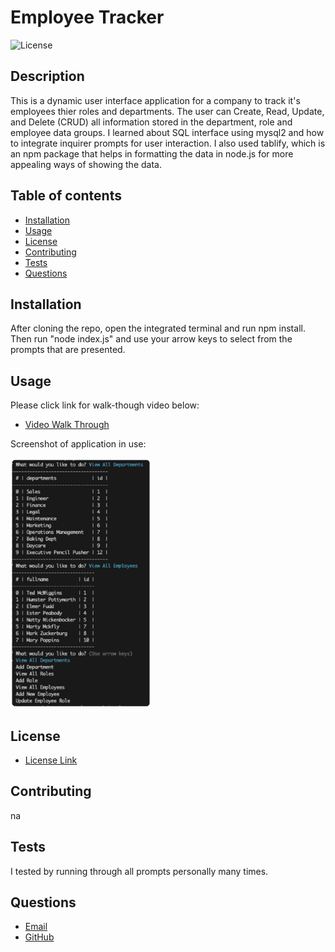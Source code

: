 # Employee Tracker
![License](https://img.shields.io/badge/License-MIT-yellow.svg)   
## Description
   This is a dynamic user interface application for a company to track it's employees thier roles and departments. The user can Create, Read, Update, and Delete (CRUD) all information stored in the department, role and employee data groups. I learned about SQL interface using mysql2 and how to integrate inquirer prompts for user interaction. I also used tablify, which is an npm package that helps in formatting the data in node.js for more appealing ways of showing the data.


## Table of contents
  * [Installation](#installation)
  * [Usage](#usage)
  * [License](#license)
  * [Contributing](#contributing)
  * [Tests](#tests)
  * [Questions](#questions)
    
## Installation
  After cloning the repo, open the integrated terminal and run npm install. Then run "node index.js" and use your arrow keys to select from the prompts that are presented.
    
## Usage
  Please click link for walk-though video below:
* [Video Walk Through](https://drive.google.com/file/d/1Qtk3apQORqgfdSMZaH7Fdtj96ov94neG/view) 



Screenshot of application in use:

<img src="./images/Screenshot%202023-05-01%20at%209.36.56%20PM.png" alt="Application Screenshot" height="400px">


## License
* [License Link](https://opensource.org/license/mit/)
     
## Contributing
  na
    
    
## Tests
  I tested by running through all prompts personally many times.
    
    
## Questions
   * [Email](mailto:brentjustinhouston@gmail.com)
   * [GitHub](https://github.com/brenthouston)
